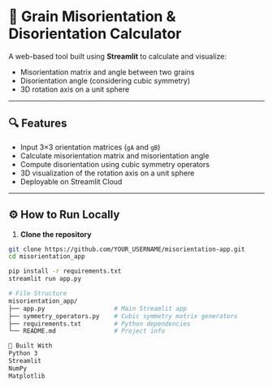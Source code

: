 # 🧊 Grain Misorientation & Disorientation Calculator

A web-based tool built using **Streamlit** to calculate and visualize:

- Misorientation matrix and angle between two grains
- Disorientation angle (considering cubic symmetry)
- 3D rotation axis on a unit sphere

---

## 🔍 Features

- Input 3×3 orientation matrices (`gA` and `gB`)
- Calculate misorientation matrix and misorientation angle
- Compute disorientation using cubic symmetry operators
- 3D visualization of the rotation axis on a unit sphere
- Deployable on Streamlit Cloud

---

## ⚙️ How to Run Locally

1. **Clone the repository**
```bash
git clone https://github.com/YOUR_USERNAME/misorientation-app.git
cd misorientation_app

pip install -r requirements.txt
streamlit run app.py

# File Structure
misorientation_app/
├── app.py                   # Main Streamlit app
├── symmetry_operators.py    # Cubic symmetry matrix generators
├── requirements.txt         # Python dependencies
└── README.md                # Project info

🧠 Built With
Python 3
Streamlit
NumPy
Matplotlib

